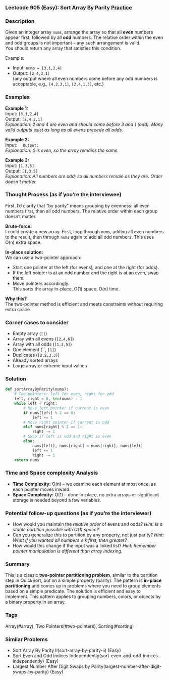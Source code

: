### Leetcode 905 (Easy): Sort Array By Parity [Practice](https://leetcode.com/problems/sort-array-by-parity)

### Description  
Given an integer array `nums`, arrange the array so that all **even** numbers appear first, followed by all **odd** numbers. The relative order within the even and odd groups is not important – any such arrangement is valid.  
You should return any array that satisfies this condition.  

Example:  
- Input: `nums = [3,1,2,4]`
- Output: `[2,4,3,1]`  
  (any output where all even numbers come before any odd numbers is acceptable, e.g., `[4,2,3,1]`, `[2,4,1,3]`, etc.)

### Examples  

**Example 1:**  
Input: `[3,1,2,4]`  
Output: `[2,4,3,1]`  
*Explanation: 2 and 4 are even and should come before 3 and 1 (odd). Many valid outputs exist as long as all evens precede all odds.*

**Example 2:**  
Input: ``  
Output: ``  
*Explanation: 0 is even, so the array remains the same.*

**Example 3:**  
Input: `[1,3,5]`  
Output: `[1,3,5]`  
*Explanation: All numbers are odd; so all numbers remain as they are. Order doesn't matter.*

### Thought Process (as if you’re the interviewee)  
First, I’d clarify that “by parity” means grouping by evenness: all even numbers first, then all odd numbers. The relative order within each group doesn’t matter.

**Brute-force:**  
I could create a new array. First, loop through `nums`, adding all even numbers to the result, then through `nums` again to add all odd numbers. This uses O(n) extra space.

**In-place solution:**  
We can use a two-pointer approach:  
- Start one pointer at the left (for evens), and one at the right (for odds).  
- If the left pointer is at an odd number and the right is at an even, swap them.  
- Move pointers accordingly.  
This sorts the array in-place, O(1) space, O(n) time.  

**Why this?**  
The two-pointer method is efficient and meets constraints without requiring extra space.

### Corner cases to consider  
- Empty array (`[]`)
- Array with all evens (`[2,4,6]`)
- Array with all odds (`[1,3,5]`)
- One element (``, `[1]`)
- Duplicates (`[2,2,3,3]`)
- Already sorted arrays  
- Large array or extreme input values

### Solution

```python
def sortArrayByParity(nums):
    # Two pointers: left for even, right for odd
    left, right = 0, len(nums) - 1
    while left < right:
        # Move left pointer if current is even
        if nums[left] % 2 == 0:
            left += 1
        # Move right pointer if current is odd
        elif nums[right] % 2 == 1:
            right -= 1
        # Swap if left is odd and right is even
        else:
            nums[left], nums[right] = nums[right], nums[left]
            left += 1
            right -= 1
    return nums
```

### Time and Space complexity Analysis  

- **Time Complexity:** O(n) – we examine each element at most once, as each pointer moves inward.
- **Space Complexity:** O(1) – done in-place, no extra arrays or significant storage is needed beyond a few variables.

### Potential follow-up questions (as if you’re the interviewer)  

- How would you maintain the *relative order* of evens and odds?
  *Hint: Is a stable partition possible with O(1) space?*
- Can you generalize this to partition by any property, not just parity?
  *Hint: What if you wanted all numbers ≤ k first, then greater?*
- How would this change if the input was a linked list?
  *Hint: Remember pointer manipulation is different than array indexing.*

### Summary
This is a classic **two-pointer partitioning problem**, similar to the partition step in QuickSort, but on a simple property (parity). The pattern is **in-place partitioning** and comes up in problems where you need to group elements based on a simple predicate. The solution is efficient and easy to implement. This pattern applies to grouping numbers, colors, or objects by a binary property in an array.

### Tags
Array(#array), Two Pointers(#two-pointers), Sorting(#sorting)

### Similar Problems
- Sort Array By Parity II(sort-array-by-parity-ii) (Easy)
- Sort Even and Odd Indices Independently(sort-even-and-odd-indices-independently) (Easy)
- Largest Number After Digit Swaps by Parity(largest-number-after-digit-swaps-by-parity) (Easy)